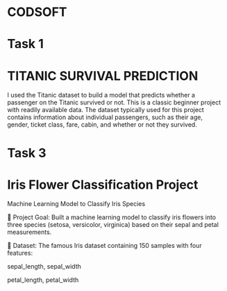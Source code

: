# CODSOFT

# Task 1
# TITANIC SURVIVAL PREDICTION

I used the Titanic dataset to build a model that predicts whether a passenger on the Titanic survived or not. This is a classic beginner project with readily available data. The dataset typically used for this project contains information about individual passengers, such as their age, 
gender, ticket class, fare, cabin, and whether or not they survived.

# Task 3

# Iris Flower Classification Project
Machine Learning Model to Classify Iris Species

🔹 Project Goal: Built a machine learning model to classify iris flowers into three species (setosa, versicolor, virginica) based on their sepal and petal measurements.

🔹 Dataset: The famous Iris dataset containing 150 samples with four features:

sepal_length, sepal_width

petal_length, petal_width

